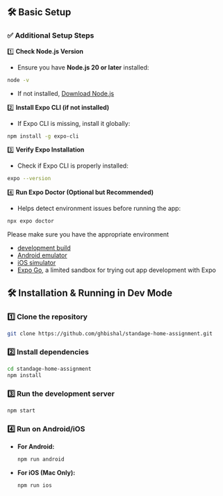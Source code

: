 ## 🛠️ Basic Setup

### ✅ **Additional Setup Steps**

1️⃣ **Check Node.js Version**

- Ensure you have **Node.js 20 or later** installed:

```sh
node -v
```

- If not installed, [Download Node.js](https://nodejs.org/)

2️⃣ **Install Expo CLI (if not installed)**

- If Expo CLI is missing, install it globally:

```sh
npm install -g expo-cli
```

3️⃣ **Verify Expo Installation**

- Check if Expo CLI is properly installed:

```sh
expo --version
```

4️⃣ **Run Expo Doctor (Optional but Recommended)**

- Helps detect environment issues before running the app:

```sh
npx expo doctor
```

Please make sure you have the appropriate environment

- [development build](https://docs.expo.dev/develop/development-builds/introduction/)
- [Android emulator](https://docs.expo.dev/workflow/android-studio-emulator/)
- [iOS simulator](https://docs.expo.dev/workflow/ios-simulator/)
- [Expo Go](https://expo.dev/go), a limited sandbox for trying out app development with Expo

## 🛠️ Installation & Running in Dev Mode

### 1️⃣ **Clone the repository**

```bash
git clone https://github.com/ghbishal/standage-home-assignment.git
```

### 2️⃣ **Install dependencies**

```bash
cd standage-home-assignment
npm install
```

### 3️⃣ **Run the development server**

```sh
npm start
```

### 4️⃣ **Run on Android/iOS**

- **For Android:**

  ```sh
  npm run android
  ```

- **For iOS (Mac Only):**

  ```sh
  npm run ios
  ```

